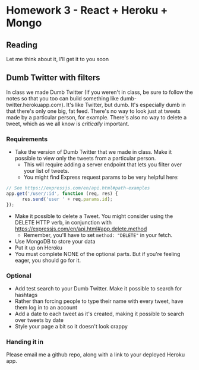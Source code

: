 # Homework 3 - React + Heroku + Mongo

## Reading

Let me think about it, I'll get it to you soon

## Dumb Twitter with filters

In class we made Dumb Twitter (If you weren't in class, be sure to follow the notes so that you too can build something like dumb-twitter.herokuapp.com). It's like Twitter, but dumb. It's especially dumb in that there's only one big, fat feed. There's no way to look just at tweets made by a particular person, for example. There's also no way to delete a tweet, which as we all know is _critically_ important.

### Requirements
- Take the version of Dumb Twitter that we made in class. Make it possible to view only the tweets from a particular person.  
    - This will require adding a server endpoint that lets you filter over your list of tweets.
    - You might find Express request params to be very helpful here:

```js
// See https://expressjs.com/en/api.html#path-examples
app.get('/user/:id', function (req, res) {
      res.send('user ' + req.params.id);
});
```

- Make it possible to delete a Tweet. You might consider using the DELETE HTTP verb, in conjunction with https://expressjs.com/en/api.html#app.delete.method
    - Remember, you'll have to set `method: "DELETE"` in your fetch.
- Use MongoDB to store your data
- Put it up on Heroku
- You must complete NONE of the optional parts. But if you're feeling eager, you should go for it.

### Optional
- Add test search to your Dumb Twitter. Make it possible to search for hashtags
- Rather than forcing people to type their name with every tweet, have them log in to an account
- Add a date to each tweet as it's created, making it possible to search over tweets by date
- Style your page a bit so it doesn't look crappy

### Handing it in

Please email me a github repo, along with a link to your deployed Heroku app.

